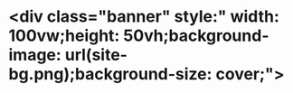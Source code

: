 # <div class="banner" style:" width: 100vw;height: 50vh;background-image: url(site-bg.png);background-size: cover;"></div>